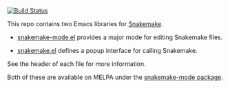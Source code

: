 
[![Build Status](https://travis-ci.org/kyleam/snakemake-mode.svg?branch=master)](https://travis-ci.org/kyleam/snakemake-mode)

This repo contains two Emacs libraries for [Snakemake].

* [snakemake-mode.el] provides a major mode for editing Snakemake
  files.

* [snakemake.el] defines a popup interface for calling Snakemake.

See the header of each file for more information.

Both of these are available on MELPA under the
[snakemake-mode package].

[Snakemake]: https://bitbucket.org/snakemake/snakemake/wiki/Home
[snakemake-mode.el]: https://github.com/kyleam/snakemake-mode/blob/master/snakemake-mode.el#L24
[snakemake.el]: https://github.com/kyleam/snakemake-mode/blob/master/snakemake.el#L21
[snakemake-mode package]: http://melpa.org/#/snakemake-mode
